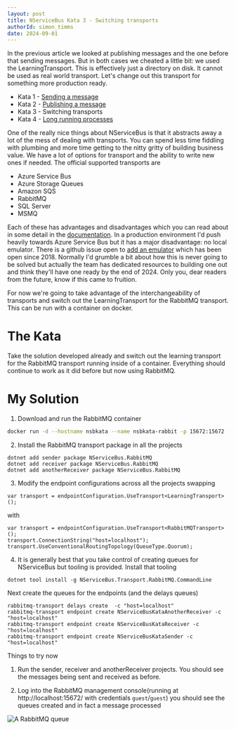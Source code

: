 ```yaml
---
layout: post
title: NServiceBus Kata 3 - Switching transports
authorId: simon_timms
date: 2024-09-01
---
```


In the previous article we looked at publishing messages and the one before that sending messages. But in both cases we cheated a little bit: we used the LearningTransport. This is effectively just a directory on disk. It cannot be used as real world transport. Let's change out this transport for something more production ready.

<!--more-->

* Kata 1 - [Sending a message](https://blog.simontimms.com/2024/08/30/nservicebus-kata-1)
* Kata 2 - [Publishing a message](https://blog.simontimms.com/2024/08/31/nservicebus-kata-2/) 
* Kata 3 - Switching transports
* Kata 4 - [Long running processes](https://blog.simontimms.com/2024/09/01/nservicebus-kata-4)

One of the really nice things about NServiceBus is that it abstracts away a lot of the mess of dealing with transports. You can spend less time fiddling with plumbing and more time getting to the nitty gritty of building business value. We have a lot of options for transport and the ability to write new ones if needed. The official supported transports are 

* Azure Service Bus
* Azure Storage Queues
* Amazon SQS
* RabbitMQ
* SQL Server
* MSMQ

Each of these has advantages and disadvantages which you can read about in some detail in the [documentation](https://docs.particular.net/transports/). In a production environment I'd push heavily towards Azure Service Bus but it has a major disadvantage: no local emulator. There is a github issue open to [add an emulator](https://github.com/Azure/azure-service-bus/issues/223) which has been open since 2018. Normally I'd grumble a bit about how this is never going to be solved but actually the team has dedicated resources to building one out and think they'll have one ready by the end of 2024. Only you, dear readers from the future, know if this came to fruition.

For now we're going to take advantage of the interchangeability of transports and switch out the LearningTransport for the RabbitMQ transport. This can be run with a container on docker. 

# The Kata

Take the solution developed already and switch out the learning transport for the RabbitMQ transport running inside of a container. Everything should continue to work as it did before but now using RabbitMQ.

# My Solution

1. Download and run the RabbitMQ container

```bash
docker run -d --hostname nsbkata --name nsbkata-rabbit -p 15672:15672 -p 5672:5672 rabbitmq:3-management
```

2. Install the RabbitMQ transport package in all the projects
```
dotnet add sender package NServiceBus.RabbitMQ
dotnet add receiver package NServiceBus.RabbitMQ
dotnet add anotherReceiver package NServiceBus.RabbitMQ
```

3. Modify the endpoint configurations across all the projects swapping 

```
var transport = endpointConfiguration.UseTransport<LearningTransport>();
```

with 

```
var transport = endpointConfiguration.UseTransport<RabbitMQTransport>();
transport.ConnectionString("host=localhost");
transport.UseConventionalRoutingTopology(QueueType.Quorum);
```

4. It is generally best that you take control of creating queues for NServiceBus but tooling is provided. Install that tooling 

```
dotnet tool install -g NServiceBus.Transport.RabbitMQ.CommandLine
```

Next create the queues for the endpoints (and the delays queues)

```
rabbitmq-transport delays create  -c "host=localhost"
rabbitmq-transport endpoint create NServiceBusKataAnotherReceiver -c "host=localhost"
rabbitmq-transport endpoint create NServiceBusKataReceiver -c "host=localhost"
rabbitmq-transport endpoint create NServiceBusKataSender -c "host=localhost"
```

Things to try now

1. Run the sender, receiver and anotherReceiver projects. You should see the messages being sent and received as before.

2. Log into the RabbitMQ management console(running at http://localhost:15672/ with credentials `guest`/`guest`) you should see the queues created and in fact a message processed

![A RabbitMQ queue](/images/nservicebus/2024-09-01-12-09-20.png)